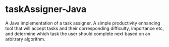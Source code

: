 # taskAssigner-Java
A Java implementation of a task assigner. A simple productivity enhancing tool that will accept tasks and their corresponding difficulty, importance etc, and determine which task the user should complete next based on an arbitrary algorithm.
